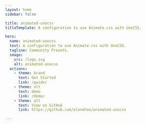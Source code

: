 ```yaml
---
layout: home
sidebar: false

title: animated-unocss
titleTemplate: A configuration to use Animate.css with UnoCSS.

hero:
  name: animated-unocss
  text: A configuration to use Animate.css with UnoCSS.
  tagline: Community Presets.
  image:
    src: /logo.svg
    alt: animated-unocss
  actions:
    - theme: brand
      text: Get Started
      link: /guide/
    - theme: alt
      text: demo
      link: /demo/
    - theme: alt
      text: View on GitHub
      link: https://github.com/elonehoo/animated-unocss

---
```


<script setup lang="ts">
import { onMounted } from 'vue'
onMounted(()=>{
document.getElementsByClassName('VPImage')[0].classList.add('animate-rubber-band','animate-count-infinite','animate-duration-1s')
})
</script>
